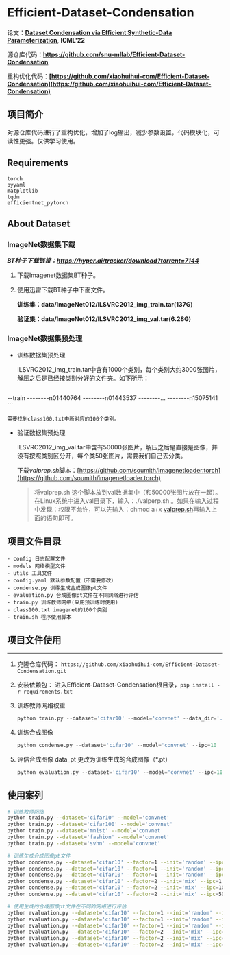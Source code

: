 # Efficient-Dataset-Condensation

论文：**[Dataset Condensation via Efficient Synthetic-Data Parameterization](https://arxiv.org/abs/2205.14959)**, **ICML'22** 

源仓库代码：**https://github.com/snu-mllab/Efficient-Dataset-Condensation**

重构优化代码：**[https://github.com/xiaohuihui-com/Efficient-Dataset-Condensation](https://github.com/xiaohuihui-com/Efficient-Dataset-Condensation)**

## 项目简介

对源仓库代码进行了重构优化，增加了log输出，减少参数设置，代码模块化，可读性更强。仅供学习使用。

## Requirements

```apl
torch
pyyaml
matplotlib
tqdm
efficientnet_pytorch
```

## About Dataset

### ImageNet数据集下载

***BT种子下载链接：https://hyper.ai/tracker/download?torrent=7144***

1. 下载Imagenet数据集BT种子。

2. 使用迅雷下载BT种子中下面文件。

   **训练集：data/ImageNet012/ILSVRC2012_img_train.tar(137G)**

   **验证集：data/ImageNet012/ILSVRC2012_img_val.tar(6.28G)**

### ImageNet数据集预处理

- 训练数据集预处理

  ILSVRC2012_img_train.tar中含有1000个类别，每个类别大约3000张图片，解压之后是已经按类别分好的文件夹。如下所示：

	```apl
--train
--------n01440764
--------n01443537
--------...
--------n15075141
	```
	
	需要找到class100.txt中所对应的100个类别。
	
- 验证数据集预处理

  ILSVRC2012_img_val.tar中含有50000张图片，解压之后是直接是图像，并没有按照类别区分开，每个类50张图片，需要我们自己去分类。

  下载*valprep.sh*脚本：[https://github.com/soumith/imagenetloader.torch](https://github.com/soumith/imagenetloader.torch)

  > 将valprep.sh 这个脚本放到val数据集中（和50000张图片放在一起）。在Linux系统中进入val目录下，输入：./valperp.sh 。如果在输入过程中发现：权限不允许，可以先输入：chmod a+x [valprep.sh](https://link.zhihu.com/?target=http%3A//valprep.sh)再输入上面的语句即可。

## 项目文件目录

```apl
- config 日志配置文件
- models 网络模型文件
- utils 工具文件
- config.yaml 默认参数配置（不需要修改）
- condense.py 训练生成合成图像pt文件
- evaluation.py 合成图像pt文件在不同网络进行评估
- train.py 训练教师网络(采用预训练时使用)
- class100.txt imagenet的100个类别
- train.sh 程序使用脚本

```

## 项目文件使用

-----

1. 克隆仓库代码： `https://github.com/xiaohuihui-com/Efficient-Dataset-Condensation.git`
2. 安装依赖包： 进入Efficient-Dataset-Condensation根目录，`pip install -r requirements.txt`

3. 训练教师网络权重

   ```python
   python train.py --dataset='cifar10' --model='convnet' --data_dir='./data'
   ```

4. 训练合成图像

   ```python
   python condense.py --dataset='cifar10' --model='convnet' --ipc=10
   ```

5. 评估合成图像 data_pt 更改为训练生成的合成图像（*.pt）

   ```python
   python evaluation.py --dataset='cifar10' --model='convnet' --ipc=10 --data_pt='data.pt'
   ```


## 使用案列

```sh
# 训练教师网络
python train.py --dataset='cifar10' --model='convnet' 
python train.py --dataset='cifar100' --model='convnet' 
python train.py --dataset='mnist' --model='convnet' 
python train.py --dataset='fashion' --model='convnet' 
python train.py --dataset='svhn' --model='convnet' 

# 训练生成合成图像pt文件
python condense.py --dataset='cifar10' --factor=1 --init='random' --ipc=1 
python condense.py --dataset='cifar10' --factor=1 --init='random' --ipc=10 
python condense.py --dataset='cifar10' --factor=1 --init='random' --ipc=50 
python condense.py --dataset='cifar10' --factor=2 --init='mix' --ipc=1 
python condense.py --dataset='cifar10' --factor=2 --init='mix' --ipc=10 
python condense.py --dataset='cifar10' --factor=2 --init='mix' --ipc=50 

# 使用生成的合成图像pt文件在不同的网络进行评估
python evaluation.py --dataset='cifar10' --factor=1 --init='random' --ipc=1 --data_pt='origin_data_random_ipc1.pt' 
python evaluation.py --dataset='cifar10' --factor=1 --init='random' --ipc=10 --data_pt='origin_data_random_ipc10.pt' 
python evaluation.py --dataset='cifar10' --factor=1 --init='random' --ipc=50 --data_pt='origin_data_random_ipc50.pt' 
python evaluation.py --dataset='cifar10' --factor=2 --init='mix' --ipc=1 --data_pt='origin_data_ipc1.pt' 
python evaluation.py --dataset='cifar10' --factor=2 --init='mix' --ipc=10 --data_pt='origin_data_ipc10.pt' 
python evaluation.py --dataset='cifar10' --factor=2 --init='mix' --ipc=50 --data_pt='origin_data_ipc50.pt' 
```


